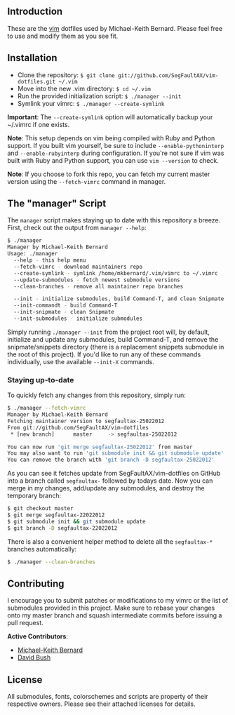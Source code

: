 ## Introduction

  These are the [vim](http://www.vim.org/) dotfiles used by Michael-Keith
  Bernard. Please feel free to use and modify them as you see fit.

## Installation

*   Clone the repository: `$ git clone git://github.com/SegFaultAX/vim-dotfiles.git ~/.vim`
*   Move into the new .vim directory: `$ cd ~/.vim`
*   Run the provided initialization script: `$ ./manager --init`
*   Symlink your vimrc: `$ ./manager --create-symlink`

**Important**: The `--create-symlink` option will automatically backup your
~/.vimrc if one exists.

**Note**: This setup depends on vim being compiled with Ruby and Python support.
If you built vim yourself, be sure to include `--enable-pythoninterp` and
`--enable-rubyinterp` during configuration. If you're not sure if vim was built
with Ruby and Python support, you can use `vim --version` to check.

**Note**: If you choose to fork this repo, you can fetch my current master
version using the `--fetch-vimrc` command in manager.

## The "manager" Script

  The `manager` script makes staying up to date with this repository a breeze.
  First, check out the output from `manager --help`:

```bash
$ ./manager
Manager by Michael-Keith Bernard
Usage: ./manager
  --help - this help menu
  --fetch-vimrc - download maintainers repo
  --create-symlink - symlink /home/mkbernard/.vim/vimrc to ~/.vimrc
  --update-submodules - fetch newest submodule versions
  --clean-branches - remove all maintainer repo branches

  --init - initialize submodules, build Command-T, and clean Snipmate
  --init-commandt - build Command-T
  --init-snipmate - clean Snipmate
  --init-submodules - initialize submodules
```

  Simply running `./manager --init` from the project root will, by default,
  initialize and update any submodules, build Command-T, and remove the
  snipmate/snippets directory (there is a replacement snippets submodule in the
  root of this project). If you'd like to run any of these commands
  individually, use the available `--init-X` commands.

### Staying up-to-date

  To quickly fetch any changes from this repository, simply run:

```bash
$ ./manager --fetch-vimrc
Manager by Michael-Keith Bernard
Fetching maintainer version to segfaultax-25022012
From git://github.com/SegFaultAX/vim-dotfiles
 * [new branch]      master     -> segfaultax-25022012

You can now run 'git merge segfaultax-25022012' from master
You may also want to run 'git submodule init && git submodule update'
You can remove the branch with 'git branch -D segfaultax-25022012'
```

  As you can see it fetches update from SegFaultAX/vim-dotfiles on GitHub into a
  branch called `segfaultax-` followed by todays date. Now you can merge in my
  changes, add/update any submodules, and destroy the temporary branch:

```bash
$ git checkout master
$ git merge segfaultax-22022012
$ git submodule init && git submodule update
$ git branch -D segfaultax-22022012
```

  There is also a convenient helper method to delete all the `segfaultax-*`
  branches automatically:

```bash
$ ./manager --clean-branches
```

## Contributing

  I encourage you to submit patches or modifications to my vimrc or the list of
  submodules provided in this project. Make sure to rebase your changes onto my
  master branch and squash intermediate commits before issuing a pull request.

  **Active Contributors**:

  *   [Michael-Keith Bernard](https://github.com/SegFaultAX)
  *   [David Bush](https://github.com/davekcd)

## License
  
  All submodules, fonts, colorschemes and scripts are property of their
  respective owners. Please see their attached licenses for details.
